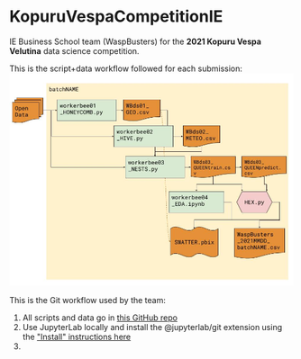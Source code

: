 # KopuruVespaCompetitionIE
IE Business School team (WaspBusters) for the **2021 Kopuru Vespa Velutina** data science competition.

This is the script+data workflow followed for each submission:
![WaspBusters workflow](https://github.com/IEwaspbusters/KopuruVespaCompetitionIE/raw/main/Competition_subs/Beeswax.jpg "THE BEESWAX is the glue that keeps it all together")

This is the Git workflow used by the team:
1. All scripts and data go in [this GitHub repo](https://github.com/IEwaspbusters/KopuruVespaCompetitionIE)
2. Use JupyterLab locally and install the @jupyterlab/git extension using the ["Install" instructions here](https://github.com/jupyterlab/jupyterlab-git)
3.  